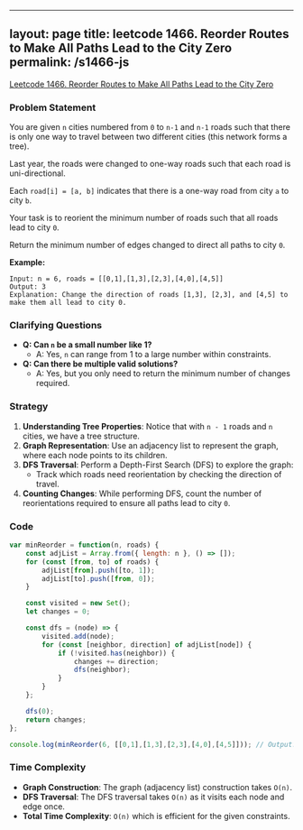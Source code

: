 
---
layout: page
title: leetcode 1466. Reorder Routes to Make All Paths Lead to the City Zero
permalink: /s1466-js
---
[Leetcode 1466. Reorder Routes to Make All Paths Lead to the City Zero](https://algoadvance.github.io/algoadvance/l1466)
### Problem Statement

You are given `n` cities numbered from `0` to `n-1` and `n-1` roads such that there is only one way to travel between two different cities (this network forms a tree). 

Last year, the roads were changed to one-way roads such that each road is uni-directional.

Each `road[i] = [a, b]` indicates that there is a one-way road from city `a` to city `b`.

Your task is to reorient the minimum number of roads such that all roads lead to city `0`.

Return the minimum number of edges changed to direct all paths to city `0`.

**Example:**
```
Input: n = 6, roads = [[0,1],[1,3],[2,3],[4,0],[4,5]]
Output: 3
Explanation: Change the direction of roads [1,3], [2,3], and [4,5] to make them all lead to city 0.
```

### Clarifying Questions

- **Q: Can `n` be a small number like 1?**
  - A: Yes, `n` can range from 1 to a large number within constraints.
- **Q: Can there be multiple valid solutions?**
  - A: Yes, but you only need to return the minimum number of changes required.

### Strategy

1. **Understanding Tree Properties**: Notice that with `n - 1` roads and `n` cities, we have a tree structure.
2. **Graph Representation**: Use an adjacency list to represent the graph, where each node points to its children.
3. **DFS Traversal**: Perform a Depth-First Search (DFS) to explore the graph:
    - Track which roads need reorientation by checking the direction of travel.
4. **Counting Changes**: While performing DFS, count the number of reorientations required to ensure all paths lead to city `0`.

### Code

```javascript
var minReorder = function(n, roads) {
    const adjList = Array.from({ length: n }, () => []);
    for (const [from, to] of roads) {
        adjList[from].push([to, 1]);
        adjList[to].push([from, 0]);
    }

    const visited = new Set();
    let changes = 0;

    const dfs = (node) => {
        visited.add(node);
        for (const [neighbor, direction] of adjList[node]) {
            if (!visited.has(neighbor)) {
                changes += direction;
                dfs(neighbor);
            }
        }
    };

    dfs(0);
    return changes;
};

console.log(minReorder(6, [[0,1],[1,3],[2,3],[4,0],[4,5]])); // Output: 3
```

### Time Complexity

- **Graph Construction**: The graph (adjacency list) construction takes `O(n)`.
- **DFS Traversal**: The DFS traversal takes `O(n)` as it visits each node and edge once.
- **Total Time Complexity**: `O(n)` which is efficient for the given constraints.